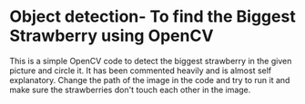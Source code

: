 # Object detection- To find the Biggest Strawberry using OpenCV

This is a simple OpenCV code to detect the biggest strawberry in the given picture and circle it.
It has been commented heavily and is almost self explanatory.
Change the path of the image in the code and try to run it and make sure the strawberries don't touch each other in the image.
